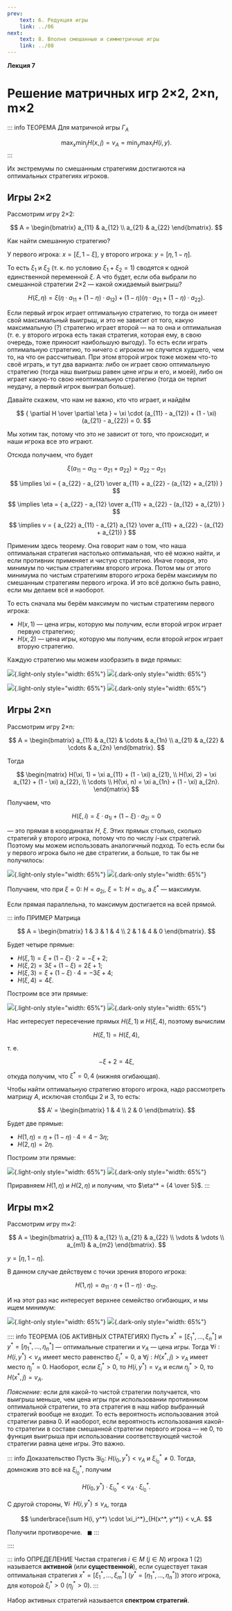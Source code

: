 ```yaml
---
prev:
    text: 6. Редукция игры
    link: ../06
next:
    text: 8. Вполне смешанные и симметричные игры
    link: ../08
---
```


**Лекция 7**

# Решение матричных игр 2×2, 2×n, m×2

::: info ТЕОРЕМА
Для матричной игры $\Gamma_A$

$$
\max_x \min_j H(x, j) = v_A = \min_y \max_i H(i, y).
$$
:::

Их экстремумы по смешанным стратегиям достигаются на оптимальных стратегиях игроков.

## Игры 2×2

Рассмотрим игру 2×2:

$$
A = \begin{bmatrix}
a_{11} & a_{12} \\
a_{21} & a_{22}
\end{bmatrix}.
$$

Как найти смешанную стратегию?

У первого игрока: $x = [\xi, 1 - \xi]$, у второго игрока: $y = [\eta, 1 - \eta]$.

То есть $\xi_1$ и $\xi_2$ (т. к. по условию $\xi_1 + \xi_2 = 1$) сводятся к одной единственной переменной $\xi$. А что будет, если оба выбрали по смешанной стратегии 2×2 — какой ожидаемый выигрыш?

$$
H(\xi, \eta) = \xi \left( \eta \cdot a_{11} + (1 - \eta) \cdot a_{12} \right) +
(1 - \eta) \left( \eta \cdot a_{21} + (1 - \eta) \cdot a_{22} \right).
$$

Если первый игрок играет оптимальную стратегию, то тогда он имеет свой максимальный выигрыш, и это не зависит от того, какую максимальную (?) стратегию играет второй — на то она и оптимальная (т. е. у второго игрока есть такая стратегия, которая ему, в свою очередь, тоже приносит наибольшую выгоду). То есть если играть оптимальную стратегию, то ничего с игроком не случится худшего, чем то, на что он рассчитывал. При этом второй игрок тоже можем что-то своё играть, и тут два варианта: либо он играет свою оптимальную стратегию (тогда наш выигрыш равен цене игры и его, и моей), либо он играет какую-то свою неоптимальную стратегию (тогда он терпит неудачу, а первый игрок выиграл больше).

Давайте скажем, что нам не важно, кто что играет, и найдём

$$
{ \partial H \over \partial \eta } = \xi \cdot (a_{11} - a_{12}) + (1 - \xi) (a_{21} - a_{22}) = 0.
$$

Мы хотим так, потому что это не зависит от того, что происходит, и наши игрока все это играют.

Отсюда получаем, что будет

$$
\xi (a_{11} - a_{12} - a_{21} + a_{22}) = a_{22} - a_{21}
$$

$$
\implies \xi = { a_{22} - a_{21} \over a_{11} + a_{22} - (a_{12} + a_{21}) }
$$

$$
\implies \eta = { a_{22} - a_{12} \over a_{11} + a_{22} - (a_{12} + a_{21}) }
$$

$$
\implies v = { a_{22} a_{11} - a_{21} a_{12} \over a_{11} + a_{22} - (a_{12} + a_{21}) }
$$

Применим здесь теорему. Она говорит нам о том, что наша оптимальная стратегия настолько оптимальная, что её можно найти, и если противник применяет и чистую стратегию. Иначе говоря, это минимум по чистым стратегиям второго игрока. Потом мы от этого минимума по чистым стратегиям второго игрока берём максимум по смешанным стратегиям первого игрока. И это всё должно быть равно, если мы делаем всё и наоборот.

То есть сначала мы берём максимум по чистым стратегиям первого игрока:

* $H(x,1)$ — цена игры, которую мы получим, если второй игрок играет первую стратегию;
* $H(x,2)$ — цена игры, которую мы получим, если второй игрок играет вторую стратегию.

Каждую стратегию мы можем изобразить в виде прямых:

![](/media/images/game%20theory%207%201.png){.light-only style="width: 65%"}
![](/media/images/game%20theory%207%201%20dark.png){.dark-only  style="width: 65%"}

![](/media/images/game%20theory%207%202.png){.light-only style="width: 65%"}
![](/media/images/game%20theory%207%202%20dark.png){.dark-only  style="width: 65%"}


## Игры 2×n

Рассмотрим игру 2×n:

$$
A = \begin{bmatrix}
a_{11} & a_{12} & \cdots & a_{1n} \\
a_{21} & a_{22} & \cdots & a_{2n}
\end{bmatrix}.
$$

Тогда

$$
\begin{matrix}
H(\xi, 1) = \xi a_{11} + (1 - \xi) a_{21}, \\
H(\xi, 2) = \xi a_{12} + (1 - \xi) a_{22}, \\
\cdots \\
H(\xi, n) = \xi a_{1n} + (1 - \xi) a_{2n}.
\end{matrix}
$$

Получаем, что

$$
H(\xi, i) = \xi \cdot a_{1i} + (1 - \xi) \cdot a_{2i} = 0
$$

— это прямая в координатах $H$, $\xi$. Этих прямых столько, сколько стратегий у второго игрока, потому что по числу $i$-ых стратегий. Поэтому мы можем использовать аналогичный подход. То есть если бы у первого игрока было не две стратегии, а больше, то так бы не получилось:

![](/media/images/game%20theory%207%203.png){.light-only style="width: 65%"}
![](/media/images/game%20theory%207%203%20dark.png){.dark-only  style="width: 65%"}

Получаем, что при $\xi = 0: ~ H = a_{2i}$, $\xi = 1: ~ H = a_{1i}$, а $\xi^*$ — максимум.

Если прямая параллельна, то максимум достигается на всей прямой.

::: info ПРИМЕР
Матрица

$$
A = \begin{bmatrix}
1 & 3 & 1 & 4 \\
2 & 1 & 4 & 0
\end{bmatrix}.
$$

Будет четыре прямые:

* $H(\xi, 1) = \xi + (1 - \xi) \cdot 2 = -\xi + 2$;
* $H(\xi, 2) = 3\xi + (1 - \xi) = 2\xi + 1$;
* $H(\xi, 3) = \xi + (1 - \xi) \cdot 4 = -3\xi + 4$;
* $H(\xi, 4) = 4\xi$.

Построим все эти прямые:

![](/media/images/game%20theory%207%204.png){.light-only style="width: 65%"}
![](/media/images/game%20theory%207%204%20dark.png){.dark-only  style="width: 65%"}

Нас интересует пересечение прямых $H(\xi, 1)$ и $H(\xi, 4)$, поэтому вычислим

$$H(\xi, 1) = H(\xi, 4),$$

т. е.

$$-\xi + 2 = 4\xi,$$

откуда получим, что $\xi^* = 0,4$ (нижняя огибающая).

Чтобы найти оптимальную стратегию второго игрока, надо рассмотреть матрицу $A$, исключая столбцы 2 и 3, то есть:

$$
A' = \begin{bmatrix}
1 & 4 \\
2 & 0
\end{bmatrix}.
$$

Будет две прямые:

* $H(1, \eta) = \eta + (1 - \eta) \cdot 4 = 4 - 3\eta$;
* $H(2, \eta) = 2 \eta$.

Построим эти прямые:

![](/media/images/game%20theory%207%205.png){.light-only style="width: 65%"}
![](/media/images/game%20theory%207%205%20dark.png){.dark-only  style="width: 65%"}

Приравняем $H(1, \eta)$ и $H(2, \eta)$ и получим, что $\eta^* = {4 \over 5}$.
:::

## Игры m×2

Рассмотрим игру m×2:

$$
A = \begin{bmatrix}
a_{11} & a_{12} \\
a_{21} & a_{22} \\
\vdots & \vdots \\
a_{m1} & a_{m2}
\end{bmatrix}.
$$

$y = [\eta, 1 - \eta]$.

В данном случае действуем с точки зрения второго игрока:

$$
H(1, \eta) = a_{11} \cdot \eta + (1 - \eta) \cdot a_{12}.
$$

И на этот раз нас интересует верхнее семейство огибающих, и мы ищем минимум:

![](/media/images/game%20theory%207%206.png){.light-only style="width: 65%"}
![](/media/images/game%20theory%207%206%20dark.png){.dark-only  style="width: 65%"}

:::: info ТЕОРЕМА (ОБ АКТИВНЫХ СТРАТЕГИЯХ)
Пусть $x^* = \left[ \xi_1^*, ..., \xi_n^* \right]$ и $y^* = \left[ \eta_1^*, ..., \eta_n^* \right]$ — оптимальные стратегии и $v_A$ — цена игры. Тогда $\forall i : H(i, y^*) < v_A$ имеет место равенство $\xi_i^* = 0$, а $\forall j : H(x^*, j) > v_A$ имеет место $\eta_j^* = 0$. Наоборот, если $\xi_i^* > 0$, то $H(i, y^*) = v_A$ и если $\eta_j^* > 0$, то $H(x^*, j) = v_A$.

*Пояснение:* если для какой-то чистой стратегии получается, что выигрыш меньше, чем цена игры при использовании противником оптимальной стратегии, то эта стратегия в наш набор выбранный стратегий вообще не входит. То есть вероятность использования этой стратегии равна 0. И наоборот, если вероятность использования какой-то стратегии в составе смешанной стратегии первого игрока — не 0, то функция выигрыша при использовании соответствующей чистой стратегии равна цене игры. Это важно.

::: info Доказательство
Пусть $\exists i_0: ~ H(i_0, y^*) < v_A$ и $\xi_{i_0}^* \ne 0$. Тогда, домножив это всё на $\xi_{i_0}^*$, получим

$$
H(i_0, y^*) \cdot \xi_{i_0}^* < v_A \cdot \xi_{i_0}^*.
$$

С другой стороны, $\forall i ~ ~ H(i, y^*) \le v_A$, тогда

$$
\underbrace{\sum H(i, y^*) \cdot \xi_i^*}_{H(x^*, y^*)} < v_A.
$$

Получили противоречие. $~~\blacksquare$
:::

::::

::: info ОПРЕДЕЛЕНИЕ
Чистая стратегия $i \in M$ ($j \in N$) игрока 1 (2) называется **активной** (или **существенной**), если существует такая оптимальная стратегия $x^* = \left[ \xi_1^*, ..., \xi_m^* \right]$ ($y^* = \left[ \eta_1^*, ..., \eta_n^* \right]$) этого игрока, для которой $\xi_i^* > 0$ ($\eta_j^* > 0$).
:::

Набор активных стратегий называется **спектром стратегий**.